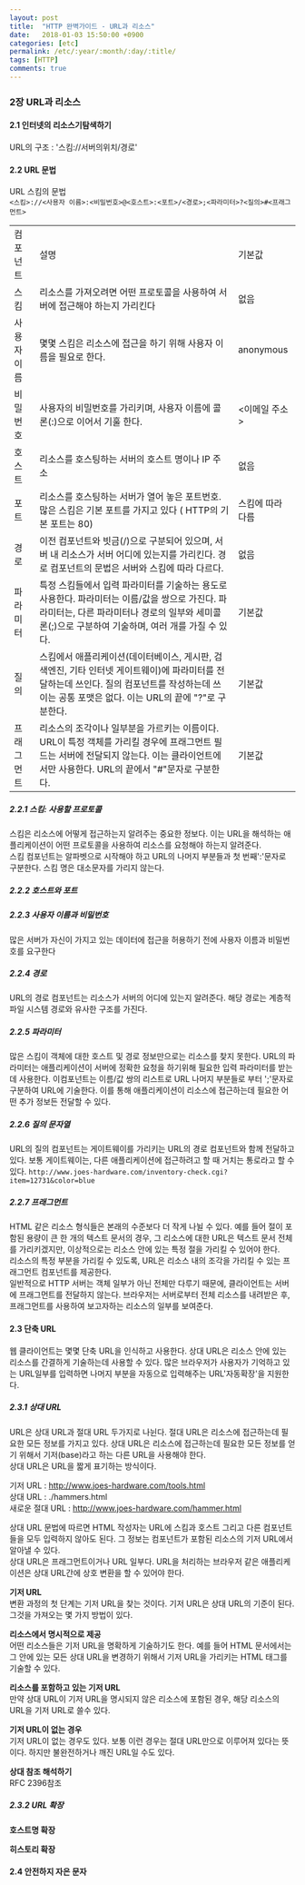 ```yaml
---
layout: post
title:  "HTTP 완벽가이드 - URL과 리소스"
date:   2018-01-03 15:50:00 +0900
categories: [etc]
permalink: /etc/:year/:month/:day/:title/
tags: [HTTP]    
comments: true
---
```

### 2장 URL과 리소스
#### 2.1 인터넷의 리소스기탐색하기  
URL의 구조 : '스킴://서버의위치/경로'  

#### 2.2 URL 문법  
URL 스킴의 문법  
`<스킴>://<사용자 이름>:<비밀번호>@<호스트>:<포트>/<경로>;<파라미터>?<질의>#<프래그먼트>  `

<table>
<tr>
<td> 컴포넌트 </td> <td> 설명 </td> <td> 기본값 </td>
</tr>
<tr>
<td> 스킴 </td> <td> 리소스를 가져오려면 어떤 프로토콜을 사용하여 서버에 접근해야 하는지 가리킨다 </td> <td> 없음 </td>
</tr>
<tr>
<td> 사용자 이름 </td> <td> 몇몇 스킴은 리소스에 접근을 하기 위해 사용자 이름을 필요로 한다. </td> <td> anonymous </td>
</tr>
<tr>
<td> 비밀번호 </td> <td> 사용자의 비밀번호를 가리키며, 사용자 이름에 콜론(:)으로 이어서 기훌 한다. </td> <td> <이메일 주소> </td>
</tr>
<tr>
<td> 호스트 </td> <td> 리소스를 호스팅하는 서버의 호스트 명이나 IP 주소 </td> <td> 없음 </td>
</tr>
<tr>
<td> 포트 </td> <td> 리소스를 호스팅하는 서버가 열어 놓은 포트번호. 많은 스킴은 기본 포트를 가지고 있다 ( HTTP의 기본 포트는 80) </td> <td> 스킴에 따라 다름 </td>
</tr>
<tr>
<td> 경로 </td> <td> 이전 컴포넌트와 빗금(/)으로 구분되어 있으며, 서버 내 리소스가 서버 어디에 있는지를 가리킨다. 경로 컴포넌트의 문법은 서버와 스킴에 따라 다르다.  </td> <td> 없음 </td>
</tr>
<tr>
<td> 파라미터 </td> <td> 특정 스킴들에서 입력 파라미터를 기술하는 용도로 사용한다. 파라미터는 이름/값을 쌍으로 가진다. 파라미터는, 다른 파라미터나 경로의 일부와 세미콜론(;)으로 구분하여 기술하며, 여러 개를 가질 수 있다. </td> <td> 기본값 </td>
</tr>
<tr>
<td> 질의 </td> <td> 스킴에서 애플리케이션(데이터베이스, 게시판, 검색엔진, 기타 인터넷 게이트웨이)에 파라미터를 전달하는데 쓰인다. 질의 컴포넌트를 작성하는데 쓰이는 공통 포맷은 없다. 이는 URL의 끝에 "?"로 구분한다.  </td> <td> 기본값 </td>
</tr>
<tr>
<td> 프래그먼트 </td> <td> 리소스의 조각이나 일부분을 가르키는 이름이다. URL이 특정 객체를 가리킬 경우에 프래그먼트 필드는 서버에 전달되지 않는다. 이는 클라이언트에서만 사용한다. URL의 끝에서 "#"문자로 구분한다. </td> <td> 기본값 </td>
</tr>
</table>

##### 2.2.1 스킴: 사용할 프로토콜
스킴은 리소스에 어떻게 접근하는지 알려주는 중요한 정보다. 이는 URL을 해석하는 애플리케이션이 어떤 프로토콜을 사용하여 리소스를 요청해야 하는지 알려준다.  
스킴 컴포넌트는 알파벳으로 시작해야 하고 URL의 나머지 부분들과 첫 번째':'문자로 구분한다. 스킴 명은 대소문자를 가리지 않는다.  

##### 2.2.2 호스트와 포트

##### 2.2.3 사용자 이름과 비밀번호
많은 서버가 자신이 가지고 있는 데이터에 접근을 허용하기 전에 사용자 이름과 비밀번호를 요구한다

##### 2.2.4 경로
URL의 경로 컴포넌트는 리소스가 서버의 어디에 있는지 알려준다. 해당 경로는 계층적 파일 시스템 경로와 유사한 구조를 가진다. 

##### 2.2.5 파라미터
많은 스킴이 객체에 대한 호스트 및 경로 정보만으로는 리소스를 찾지 못한다. URL의 파라미터는 애플리케이션이 서버에 정확한 요청을 하기위해 필요한 입력 파라미터를 받는데 사용한다. 이컴포넌트는 이름/값 쌍의 리스트로 URL 나머지 부분들로 부터 ';'문자로 구분하여 URL에 기술한다. 이를 통해 애플리케이션이 리소스에 접근하는데 필요한 어떤 추가 정보든 전달할 수 있다.  

##### 2.2.6 질의 문자열
URL의 질의 컴포넌트는 게이트웨이를 가리키는 URL의 경로 컴포넌트와 함께 전달하고 있다. 보통 게이트웨이는, 다른 애플리케이션에 접근하려고 할 때 거치는 통로라고 할 수 있다. 
`http://www.joes-hardware.com/inventory-check.cgi?item=12731&color=blue`  

##### 2.2.7 프래그먼트
HTML 같은 리소스 형식들은 본래의 수준보다 더 작게 나뉠 수 있다. 예를 들어 절이 포함된 용량이 큰 한 개의 텍스트 문서의 경우, 그 리소스에 대한 URL은 텍스트 문서 전체를 가리키겠지만, 이상적으로는 리소스 안에 있는 특정 절을 가리킬 수 있어야 한다.  
 리소스의 특정 부분을 가리킬 수 있도록, URL은 리소스 내의 조각을 가리킬 수 있는 프래그먼트 컴포넌트를 제공한다.  
 일반적으로 HTTP 서버는 객체 일부가 아닌 전체만 다루기 때문에, 클라이언트는 서버에 프래그먼트를 전달하지 않는다. 브라우저는 서버로부터 전체 리소스를 내려받은 후, 프래그먼트를 사용하여 보고자하는 리소스의 일부를 보여준다.  
 
#### 2.3 단축 URL
웹 클라이언트는 몇몇 단축 URL을 인식하고 사용한다. 상대 URL은 리소스 안에 있는 리소스를 간결하게 기술하는데 사용할 수 있다. 많은 브라우저가 사용자가 기억하고 있는 URL일부를 입력하면 나머지 부분을 자동으로 입력해주는 URL'자동확장'을 지원한다.  

##### 2.3.1 상대 URL
URL은 상대 URL과 절대 URL 두가지로 나뉜다. 절대 URL은 리소스에 접근하는데 필요한 모든 정보를 가지고 있다. 상대 URL은 리소스에 접근하는데 필요한 모든 정보를 얻기 위해서 기저(base)라고 하는 다른 URL을 사용해야 한다.   
상대 URL은 URL을 짧게 표기하는 방식이다.  
> 
기저 URL : http://www.joes-hardware.com/tools.html  
상대 URL : ./hammers.html  
새로운 절대 URL : http://www.joes-hardware.com/hammer.html

상대 URL 문법에 따르면 HTML 작성자는 URL에 스킴과 호스트 그리고 다른 컴포넌트들을 모두 입력하지 않아도 된다. 그 정보는 컴포넌트가 포함된 리소스의 기저 URL에서 알아낼 수 있다.   
상대 URL은 프래그먼트이거나 URL 일부다. URL을 처리하는 브라우저 같은 애플리케이션은 상대 URL간에 상호 변환을 할 수 있어야 한다.   

**기저 URL**  
변환 과정의 첫 단계는 기저 URL을 찾는 것이다. 기저 URL은 상대 URL의 기준이 된다. 그것을 가져오는 몇 가지 방법이 있다.   

**리소스에서 명시적으로 제공**   
어떤 리소스들은 기저 URL을 명확하게 기술하기도 한다. 예를 들어 HTML 문서에서는 그 안에 있는 모든 상대 URL을 변경하기 위해서 기저 URL을 가리키는 <BASE> HTML 태그를 기술할 수 있다.   

**리소스를 포함하고 있는 기저 URL**   
만약 상대 URL이 기저 URL을 명시되지 않은 리소스에 포함된 경우, 해당 리소스의 URL을 기저 URL로 쓸수 있다.  

**기저 URL이 없는 경우**   
기저 URL이 없는 경우도 있다. 보통 이런 경우는 절대 URL만으로 이루어져 있다는 뜻이다. 하지만 불완전하거나 깨진 URL일 수도 있다.   

**상대 참조 해석하기**   
RFC 2396참조  

##### 2.3.2 URL 확장
**호스트명 확장**   

**히스토리 확장**    

#### 2.4 안전하지 자은 문자